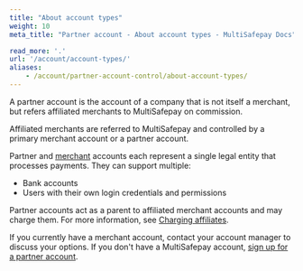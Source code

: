 ```yaml
---
title: "About account types"
weight: 10
meta_title: "Partner account - About account types - MultiSafepay Docs"

read_more: '.'
url: '/account/account-types/'
aliases: 
    - /account/partner-account-control/about-account-types/
---
```


A partner account is the account of a company that is not itself a merchant, but refers affiliated merchants to MultiSafepay on commission.

Affiliated merchants are referred to MultiSafepay and controlled by a primary merchant account or a partner account.

Partner and [merchant](/getting-started/glossary/#merchant) accounts each represent a single legal entity that processes payments. They can support multiple:

- Bank accounts
- Users with their own login credentials and permissions

Partner accounts act as a parent to affiliated merchant accounts and may charge them. For more information, see [Charging affiliates](/account/charging-affiliates/).

If you currently have a merchant account, contact your account manager to discuss your options. 
If you don't have a MultiSafepay account, [sign up for a partner account](https://merchant.multisafepay.com/signup?partner).